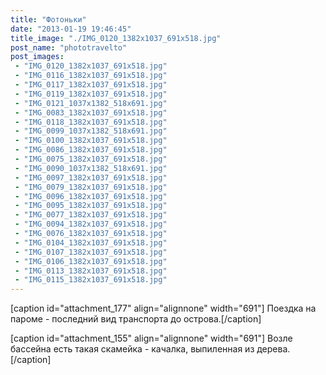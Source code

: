 ```yaml
---
title: "Фотоньки"
date: "2013-01-19 19:46:45"
title_image: "./IMG_0120_1382x1037_691x518.jpg"
post_name: "phototravelto"
post_images: 
 - "IMG_0120_1382x1037_691x518.jpg"
 - "IMG_0116_1382x1037_691x518.jpg"
 - "IMG_0117_1382x1037_691x518.jpg"
 - "IMG_0119_1382x1037_691x518.jpg"
 - "IMG_0121_1037x1382_518x691.jpg"
 - "IMG_0083_1382x1037_691x518.jpg"
 - "IMG_0118_1382x1037_691x518.jpg"
 - "IMG_0099_1037x1382_518x691.jpg"
 - "IMG_0100_1382x1037_691x518.jpg"
 - "IMG_0086_1382x1037_691x518.jpg"
 - "IMG_0075_1382x1037_691x518.jpg"
 - "IMG_0090_1037x1382_518x691.jpg"
 - "IMG_0097_1382x1037_691x518.jpg"
 - "IMG_0079_1382x1037_691x518.jpg"
 - "IMG_0096_1382x1037_691x518.jpg"
 - "IMG_0095_1382x1037_691x518.jpg"
 - "IMG_0077_1382x1037_691x518.jpg"
 - "IMG_0094_1382x1037_691x518.jpg"
 - "IMG_0076_1382x1037_691x518.jpg"
 - "IMG_0104_1382x1037_691x518.jpg"
 - "IMG_0107_1382x1037_691x518.jpg"
 - "IMG_0106_1382x1037_691x518.jpg"
 - "IMG_0113_1382x1037_691x518.jpg"
 - "IMG_0115_1382x1037_691x518.jpg"
---
```


[caption id="attachment_177" align="alignnone" width="691"] Поездка на пароме - последний вид транспорта до острова.[/caption]



[caption id="attachment_155" align="alignnone" width="691"] Возле бассейна есть такая скамейка - качалка, выпиленная из дерева.[/caption]

